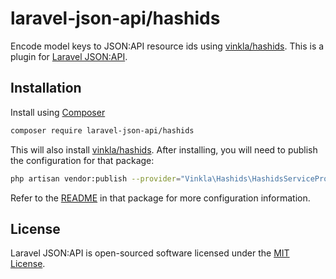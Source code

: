 # laravel-json-api/hashids

Encode model keys to JSON:API resource ids using [vinkla/hashids](https://github.com/vinkla/laravel-hashids). This is a
plugin for [Laravel JSON:API](https://laraveljsonapi.io).

## Installation

Install using [Composer](https://getcomposer.org)

```bash
composer require laravel-json-api/hashids
```

This will also install [vinkla/hashids](https://github.com/vinkla/laravel-hashids). After installing, you will need to
publish the configuration for that package:

```bash
php artisan vendor:publish --provider="Vinkla\Hashids\HashidsServiceProvider"
```

Refer to the [README](https://github.com/vinkla/laravel-hashids/blob/master/README.md) in that package for more
configuration information.

## License

Laravel JSON:API is open-sourced software licensed under the [MIT License](./LICENSE).
